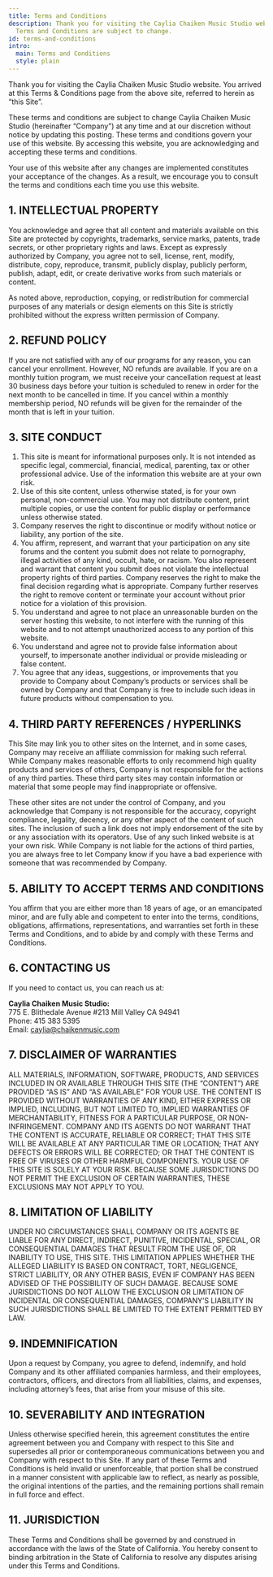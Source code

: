 ```yaml
---
title: Terms and Conditions
description: Thank you for visiting the Caylia Chaiken Music Studio website. These
  Terms and Conditions are subject to change.
id: terms-and-conditions
intro:
  main: Terms and Conditions
  style: plain
---
```


Thank you for visiting the Caylia Chaiken Music Studio website. You arrived at this Terms & Conditions page from the above site, referred to herein as “this Site”.

These terms and conditions are subject to change Caylia Chaiken Music Studio (hereinafter “Company”) at any time and at our discretion without notice by updating this posting. These terms and conditions govern your use of this website. By accessing this website, you are acknowledging and accepting these terms and conditions.

Your use of this website after any changes are implemented constitutes your acceptance of the changes. As a result, we encourage you to consult the terms and conditions each time you use this website.

## 1. INTELLECTUAL PROPERTY

You acknowledge and agree that all content and materials available on this Site are protected by copyrights, trademarks, service marks, patents, trade secrets, or other proprietary rights and laws. Except as expressly authorized by Company, you agree not to sell, license, rent, modify, distribute, copy, reproduce, transmit, publicly display, publicly perform, publish, adapt, edit, or create derivative works from such materials or content.

As noted above, reproduction, copying, or redistribution for commercial purposes of any materials or design elements on this Site is strictly prohibited without the express written permission of Company. 

## 2. REFUND POLICY

If you are not satisfied with any of our programs for any reason, you can cancel your enrollment. However, NO refunds are available. If you are on a monthly tuition program, we must receive your cancellation request at least 30 business days before your tuition is scheduled to renew in order for the next month to be cancelled in time. If you cancel within a monthly membership period, NO refunds will be given for the remainder of the month that is left in your tuition.

## 3. SITE CONDUCT 

1. This site is meant for informational purposes only. It is not intended as specific legal, commercial, financial, medical, parenting, tax or other professional advice. Use of the information this website are at your own risk.
2. Use of this site content, unless otherwise stated, is for your own personal, non-commercial use. You may not distribute content, print multiple copies, or use the content for public display or performance unless otherwise stated.
3. Company reserves the right to discontinue or modify without notice or liability, any portion of the site.
4. You affirm, represent, and warrant that your participation on any site forums and the content you submit does not relate to pornography, illegal activities of any kind, occult, hate, or racism. You also represent and warrant that content you submit does not violate the intellectual property rights of third parties. Company reserves the right to make the final decision regarding what is appropriate. Company further reserves the right to remove content or terminate your account without prior notice for a violation of this provision.
5. You understand and agree to not place an unreasonable burden on the server hosting this website, to not interfere with the running of this website and to not attempt unauthorized access to any portion of this website.
6. You understand and agree not to provide false information about yourself, to impersonate another individual or provide misleading or false content.
7. You agree that any ideas, suggestions, or improvements that you provide to Company about Company’s products or services shall be owned by Company and that Company is free to include such ideas in future products without compensation to you.

## 4. THIRD PARTY REFERENCES / HYPERLINKS

This Site may link you to other sites on the Internet, and in some cases, Company may receive an affiliate commission for making such referral. While Company makes reasonable efforts to only recommend high quality products and services of others, Company is not responsible for the actions of any third parties. These third party sites may contain information or material that some people may find inappropriate or offensive. 

These other sites are not under the control of Company, and you acknowledge that Company is not responsible for the accuracy, copyright compliance, legality, decency, or any other aspect of the content of such sites. The inclusion of such a link does not imply endorsement of the site by or any association with its operators. Use of any such linked website is at your own risk. While Company is not liable for the actions of third parties, you are always free to let Company know if you have a bad experience with someone that was recommended by Company.

## 5. ABILITY TO ACCEPT TERMS AND CONDITIONS

You affirm that you are either more than 18 years of age, or an emancipated minor, and are fully able and competent to enter into the terms, conditions, obligations, affirmations, representations, and warranties set forth in these Terms and Conditions, and to abide by and comply with these Terms and Conditions.

## 6. CONTACTING US

If you need to contact us, you can reach us at:

**Caylia Chaiken Music Studio:**  
775 E. Blithedale Avenue #213 Mill Valley CA 94941  
Phone: 415 383 5395  
Email:  caylia@chaikenmusic.com

## 7. DISCLAIMER OF WARRANTIES

ALL MATERIALS, INFORMATION, SOFTWARE, PRODUCTS, AND SERVICES INCLUDED IN OR AVAILABLE THROUGH THIS SITE (THE “CONTENT”) ARE PROVIDED “AS IS” AND “AS AVAILABLE” FOR YOUR USE. THE CONTENT IS PROVIDED WITHOUT WARRANTIES OF ANY KIND, EITHER EXPRESS OR IMPLIED, INCLUDING, BUT NOT LIMITED TO, IMPLIED WARRANTIES OF MERCHANTABILITY, FITNESS FOR A PARTICULAR PURPOSE, OR NON-INFRINGEMENT. COMPANY AND ITS AGENTS DO NOT WARRANT THAT THE CONTENT IS ACCURATE, RELIABLE OR CORRECT; THAT THIS SITE WILL BE AVAILABLE AT ANY PARTICULAR TIME OR LOCATION; THAT ANY DEFECTS OR ERRORS WILL BE CORRECTED; OR THAT THE CONTENT IS FREE OF VIRUSES OR OTHER HARMFUL COMPONENTS. YOUR USE OF THIS SITE IS SOLELY AT YOUR RISK. BECAUSE SOME JURISDICTIONS DO NOT PERMIT THE EXCLUSION OF CERTAIN WARRANTIES, THESE EXCLUSIONS MAY NOT APPLY TO YOU.

## 8. LIMITATION OF LIABILITY

UNDER NO CIRCUMSTANCES SHALL COMPANY OR ITS AGENTS BE LIABLE FOR ANY DIRECT, INDIRECT, PUNITIVE, INCIDENTAL, SPECIAL, OR CONSEQUENTIAL DAMAGES THAT RESULT FROM THE USE OF, OR INABILITY TO USE, THIS SITE. THIS LIMITATION APPLIES WHETHER THE ALLEGED LIABILITY IS BASED ON CONTRACT, TORT, NEGLIGENCE, STRICT LIABILITY, OR ANY OTHER BASIS, EVEN IF COMPANY HAS BEEN ADVISED OF THE POSSIBILITY OF SUCH DAMAGE. BECAUSE SOME JURISDICTIONS DO NOT ALLOW THE EXCLUSION OR LIMITATION OF INCIDENTAL OR CONSEQUENTIAL DAMAGES, COMPANY’S LIABILITY IN SUCH JURISDICTIONS SHALL BE LIMITED TO THE EXTENT PERMITTED BY LAW.

## 9. INDEMNIFICATION

Upon a request by Company, you agree to defend, indemnify, and hold Company and its other affiliated companies harmless, and their employees, contractors, officers, and directors from all liabilities, claims, and expenses, including attorney’s fees, that arise from your misuse of this site. 

## 10. SEVERABILITY AND INTEGRATION

Unless otherwise specified herein, this agreement constitutes the entire agreement between you and Company with respect to this Site and supersedes all prior or contemporaneous communications between you and Company with respect to this Site. If any part of these Terms and Conditions is held invalid or unenforceable, that portion shall be construed in a manner consistent with applicable law to reflect, as nearly as possible, the original intentions of the parties, and the remaining portions shall remain in full force and effect.

## 11. JURISDICTION

These Terms and Conditions shall be governed by and construed in accordance with the laws of the State of California. You hereby consent to binding arbitration in the State of California to resolve any disputes arising under this Terms and Conditions.
